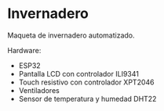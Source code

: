 # Invernadero
Maqueta de invernadero automatizado.  

Hardware:  
- ESP32
- Pantalla LCD con controlador ILI9341
- Touch resistivo con controlador XPT2046
- Ventiladores
- Sensor de temperatura y humedad DHT22

